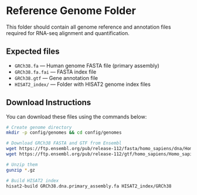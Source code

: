 # Reference Genome Folder

This folder should contain all genome reference and annotation files required for RNA-seq alignment and quantification.

## Expected files
- `GRCh38.fa` — Human genome FASTA file (primary assembly)
- `GRCh38.fa.fai` — FASTA index file
- `GRCh38.gtf` — Gene annotation file
- `HISAT2_index/` — Folder with HISAT2 genome index files

## Download Instructions
You can download these files using the commands below:

```bash
# Create genome directory
mkdir -p config/genomes && cd config/genomes

# Download GRCh38 FASTA and GTF from Ensembl
wget https://ftp.ensembl.org/pub/release-112/fasta/homo_sapiens/dna/Homo_sapiens.GRCh38.dna.primary_assembly.fa.gz
wget https://ftp.ensembl.org/pub/release-112/gtf/homo_sapiens/Homo_sapiens.GRCh38.112.gtf.gz

# Unzip them
gunzip *.gz

# Build HISAT2 index
hisat2-build GRCh38.dna.primary_assembly.fa HISAT2_index/GRCh38

